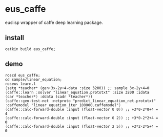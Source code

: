# eus_caffe

euslisp wrapper of caffe deep learning package.

## install

`catkin build eus_caffe;`

## demo

```
roscd eus_caffe;
cd sample/linear_equation;
roseus learn.l
(setq *teacher* (gen+3x-2y+4-data :size 3200)) ;; sample 3x-2y+4=0
(caffe::learn :solver "linear_equation.prototxt" :size 3200 :idata (car *teacher*) :ddata (cadr *teacher*))
(caffe::gen-test-net :netproto "predict_linear_equation_net.prototxt" :caffemodel "linear_equation_iter_100000.caffemodel")
(caffe::calc-forward-double :input (float-vector 0 0)) ;; +3*0-2*0+4 = 4
(caffe::calc-forward-double :input (float-vector 0 2)) ;; +3*0-2*2+4 = 0
(caffe::calc-forward-double :input (float-vector 2 5)) ;; +3*2-2*5+4 = 0
```
